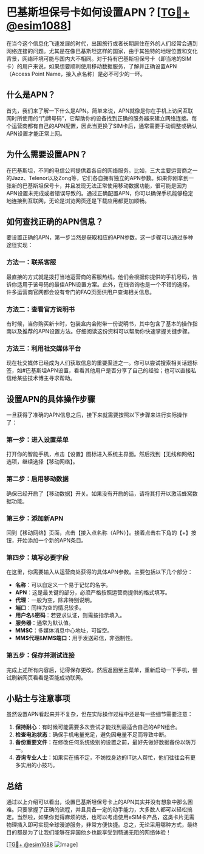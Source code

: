 # 巴基斯坦保号卡如何设置APN？[[TG💪+ @esim1088](https://t.me/s/esim1088)]

在当今这个信息化飞速发展的时代，出国旅行或者长期居住在外的人们经常会遇到网络连接的问题。尤其是在像巴基斯坦这样的国家，由于其独特的地理位置和文化背景，网络环境可能与国内大不相同。对于持有巴基斯坦保号卡（即当地的SIM卡）的用户来说，如果想要顺利使用移动数据服务，了解并正确设置APN（Access Point Name，接入点名称）是必不可少的一环。

## 什么是APN？

首先，我们来了解一下什么是APN。简单来说，APN就像是你在手机上访问互联网时所使用的“门牌号码”，它帮助你的设备找到正确的服务器来建立网络连接。每个运营商都有自己的APN配置，因此当更换了SIM卡后，通常需要手动调整或确认APN设置才能正常上网。

## 为什么需要设置APN？

在巴基斯坦，不同的电信公司提供着各自的网络服务。比如，三大主要运营商之一的Jazz、Telenor以及Zong等，它们各自拥有独立的APN参数。如果你刚拿到一张新的巴基斯坦保号卡，并且发现无法正常使用移动数据功能，很可能是因为APN设置未完成或者错误导致的。通过正确配置APN，你可以确保手机能够稳定地连接到互联网，无论是浏览网页还是下载应用都更加顺畅。

## 如何查找正确的APN信息？

要设置正确的APN，第一步当然是获取相应的APN参数。这一步骤可以通过多种途径实现：

### 方法一：联系客服

最直接的方式就是拨打当地运营商的客服热线。他们会根据你提供的手机号码，告诉你适用于该号码的最佳APN设置方案。此外，在线咨询也是一个不错的选择，许多运营商官网都会设有专门的FAQ页面供用户查询相关信息。

### 方法二：查看官方说明书

有时候，当你购买新卡时，包装盒内会附带一份说明书，其中包含了基本的操作指南以及推荐的APN设置方法。仔细阅读这份资料可以帮助你快速掌握关键步骤。

### 方法三：利用社交媒体平台

现在社交媒体已经成为人们获取信息的重要渠道之一。你可以尝试搜索相关话题标签，如#巴基斯坦APN设置，看看其他用户是否分享了自己的经验；也可以直接私信给某些技术博主寻求帮助。

## 设置APN的具体操作步骤

一旦获得了准确的APN信息之后，接下来就需要按照以下步骤来进行实际操作了：

### 第一步：进入设置菜单

打开你的智能手机，点击【设置】图标进入系统主界面。然后找到【无线和网络】选项，继续选择【移动网络】。

### 第二步：启用移动数据

确保已经开启了【移动数据】开关。如果没有开启的话，请将其打开以激活蜂窝数据功能。

### 第三步：添加新APN

回到【移动网络】页面，点击【接入点名称（APN）】。接着点击右下角的【+】按钮，开始添加一个新的APN条目。

### 第四步：填写必要字段

在这里，你需要输入从运营商处获得的具体APN参数。主要包括以下几个部分：
- **名称**：可以自定义一个易于记忆的名字。
- **APN**：这是最关键的部分，必须严格按照运营商提供的格式填写。
- **代理**：一般为空，除非特别说明。
- **端口**：同样为空的情况较多。
- **用户名**&**密码**：若要求认证，则需按指示填入。
- **服务器**：通常为默认值。
- **MMSC**：多媒体消息中心地址，可留空。
- **MMS代理**&**MMS端口**：用于发送彩信，非强制性。

### 第五步：保存并测试连接

完成上述所有内容后，记得保存更改。然后返回至主菜单，重新启动一下手机，尝试刷新网页看看是否能成功联网。

## 小贴士与注意事项

虽然设置APN看起来并不复杂，但在实际操作过程中还是有一些细节需要注意：

1. **保持耐心**：有时候可能需要多次尝试才能找到最适合自己的APN组合。
2. **检查电池状态**：确保手机电量充足，避免因电量不足而导致中断。
3. **备份重要文件**：在修改任何系统级别的设置之前，最好先做好数据备份以防万一。
4. **咨询专业人士**：如果实在搞不定，不妨找身边的IT达人帮忙，他们往往会有更多实用的小技巧。

## 总结

通过以上介绍可以看出，设置巴基斯坦保号卡上的APN其实并没有想象中那么困难。只要掌握了正确的流程，并且具备一定的动手能力，大多数人都可以轻松搞定。当然啦，如果你觉得麻烦的话，也可以考虑使用eSIM卡产品，这类卡片无需物理插入即可实现全球漫游服务，非常方便快捷。总之，无论采用哪种方式，最终目的都是为了让我们能够在异国他乡也能享受到畅通无阻的网络体验！

[[TG💪+ @esim1088](https://t.me/s/esim1088) ![Image](https://i.postimg.cc/4NQfJmqS/Snipaste-2025-05-13-00-14-12.png)]